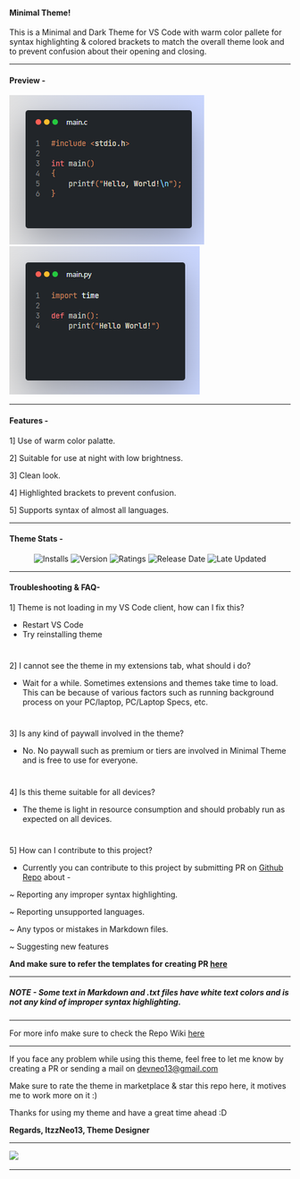 #### Minimal Theme!

This is a Minimal and Dark Theme for VS Code with warm color pallete for syntax highlighting & colored brackets to match the overall theme look and to prevent confusion about their opening and closing. 

-----

#### Preview - 

![preview](./images/preview.png)
![preview2](./images/preview2.png)

-----

#### Features -
1] Use of warm color palatte.

2] Suitable for use at night with low brightness.

3] Clean look.

4] Highlighted brackets to prevent confusion.

5] Supports syntax of almost all languages.

-----

#### Theme Stats - 

<div align="center">
<img src="https://img.shields.io/visual-studio-marketplace/i/ItzzNeo1305.minimal-theme?style=for-the-badge" alt="Installs">

<img src="https://img.shields.io/visual-studio-marketplace/v/ItzzNeo1305.minimal-theme?color=green&style=for-the-badge" alt="Version">

<img src="https://img.shields.io/visual-studio-marketplace/r/ItzzNeo1305.minimal-theme?color=green&style=for-the-badge" alt="Ratings">

<img src="https://img.shields.io/visual-studio-marketplace/release-date/ItzzNeo1305.minimal-theme?style=for-the-badge" alt="Release Date">

<img src="https://img.shields.io/visual-studio-marketplace/last-updated/ItzzNeo1305.minimal-theme?style=for-the-badge" alt="Late Updated">
</div>

-----
#### Troubleshooting & FAQ-

1] Theme is not loading in my VS Code client, how can I fix this?
- Restart VS Code
- Try reinstalling theme

#

2] I cannot see the theme in my extensions tab, what should i do? 
- Wait for a while. Sometimes extensions and themes take time to load. This can be because of various factors such as running background process on your PC/laptop, PC/Laptop Specs, etc.

#

3] Is any kind of paywall involved in the theme?
- No. No paywall such as premium or tiers are involved in Minimal Theme and is free to use for everyone.

#

4] Is this theme suitable for all devices?
- The theme is light in resource consumption and should probably run as expected on all devices.

#

5] How can I contribute to this project?

- Currently you can contribute to this project by submitting PR on [Github Repo](https://github.com/ItzzNeo13/Minimal-Theme/pulls) about -

~ Reporting any improper syntax highlighting.

~ Reporting unsupported languages.

~ Any typos or mistakes in Markdown files.

~ Suggesting new features

**And make sure to refer the templates for creating PR [here](https://github.com/ItzzNeo13/Minimal-Theme/tree/main/.github/ISSUE_TEMPLATE)**

-----

##### NOTE - Some text in Markdown and .txt files have white text colors and is not any kind of improper syntax highlighting. 

----

For more info make sure to check the Repo Wiki [here](https://github.com/ItzzNeo13/Minimal-Theme/wiki)

-----

If you face any problem while using this theme, feel free to let me know by creating a PR or sending a mail on devneo13@gmail.com

Make sure to rate the theme in marketplace & star this repo here, it motives me to work more on it :)

Thanks for using my theme and have a great time ahead :D 

__Regards,
ItzzNeo13,
Theme Designer__

----
<a href="https://github.com/ItzzNeo13" alt="https://github.com/ItzzNeo13"><img src="https://img.shields.io/static/v1?style=for-the-badge&label=CREATED%20BY&message=ItzzNeo13&color=000000"></a>

----
